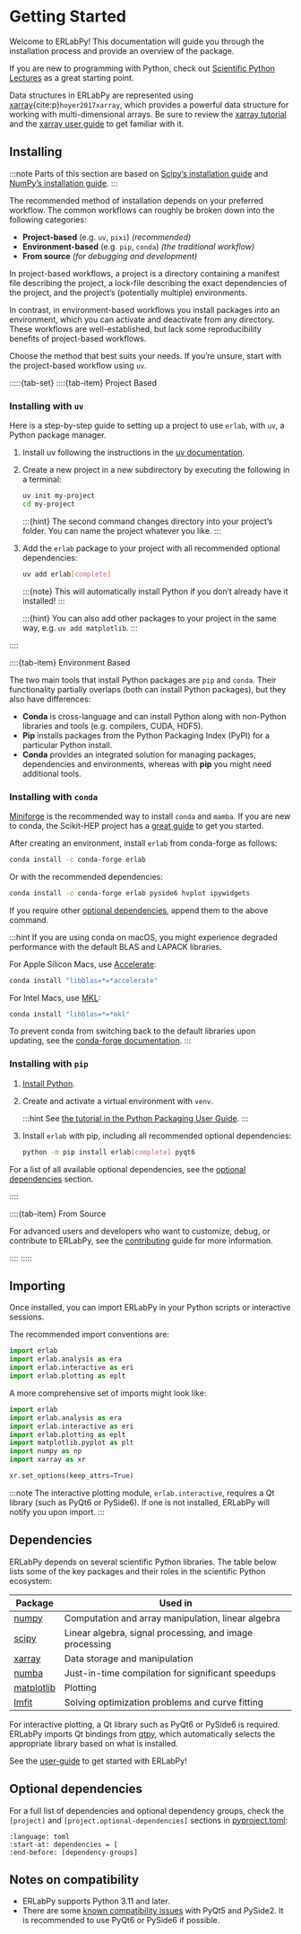 # Getting Started

Welcome to ERLabPy! This documentation will guide you through the installation process and provide an overview of the package.

If you are new to programming with Python, check out [Scientific Python Lectures](https://github.com/jrjohansson/scientific-python-lectures) as a great starting point.

Data structures in ERLabPy are represented using [xarray](https://docs.xarray.dev/){cite:p}`hoyer2017xarray`, which provides a powerful data structure for working with multi-dimensional arrays. Be sure to review the [xarray tutorial](https://tutorial.xarray.dev/) and the [xarray user guide](https://docs.xarray.dev/en/stable/index.html) to get familiar with it.

## Installing

:::note
Parts of this section are based on [Scipy’s installation guide](https://www.scipy.org/install/) and [NumPy’s installation guide](https://numpy.org/install/).
:::

The recommended method of installation depends on your preferred workflow. The common workflows can roughly be broken down into the following categories:

- **Project-based** (e.g. ``uv``, ``pixi``) *(recommended)*
- **Environment-based** (e.g. ``pip``, ``conda``) *(the traditional workflow)*
- **From source** *(for debugging and development)*

In project-based workflows, a project is a directory containing a manifest file describing the project, a lock-file describing the exact dependencies of the project, and the project’s (potentially multiple) environments.

In contrast, in environment-based workflows you install packages into an environment, which you can activate and deactivate from any directory. These workflows are well-established, but lack some reproducibility benefits of project-based workflows.

Choose the method that best suits your needs. If you’re unsure, start with the project-based workflow using ``uv``.

:::::{tab-set}
::::{tab-item} Project Based

### Installing with ``uv``

Here is a step-by-step guide to setting up a project to use ``erlab``, with ``uv``, a Python package manager.

1. Install uv following the instructions in the [uv documentation](https://docs.astral.sh/uv/getting-started/installation/).

2. Create a new project in a new subdirectory by executing the following in a terminal:

   ```bash
   uv init my-project
   cd my-project
   ```

   :::{hint}
   The second command changes directory into your project’s folder. You can name the project whatever you like.
   :::

3. Add the ``erlab`` package to your project with all recommended optional dependencies:

   ```bash
   uv add erlab[complete]
   ```

   :::{note}
   This will automatically install Python if you don’t already have it installed!
   :::

   :::{hint}
   You can also add other packages to your project in the same way, e.g. ``uv add matplotlib``.
   :::

::::

::::{tab-item} Environment Based

The two main tools that install Python packages are ``pip`` and ``conda``. Their functionality partially overlaps (both can install Python packages), but they also have differences:

- **Conda** is cross-language and can install Python along with non-Python libraries and tools (e.g. compilers, CUDA, HDF5).
- **Pip** installs packages from the Python Packaging Index (PyPI) for a particular Python install.
- **Conda** provides an integrated solution for managing packages, dependencies and environments, whereas with **pip** you might need additional tools.

### Installing with ``conda``

[Miniforge](https://conda-forge.org/download/) is the recommended way to install ``conda`` and ``mamba``. If you are new to conda, the Scikit-HEP project has a [great guide](https://scikit-hep.org/user/installing-conda) to get you started.

After creating an environment, install ``erlab`` from conda-forge as follows:

```bash
conda install -c conda-forge erlab
```

Or with the recommended dependencies:

```bash
conda install -c conda-forge erlab pyside6 hvplot ipywidgets
```

If you require other [optional dependencies](#optional-dependencies), append them to the above command.

:::hint
If you are using conda on macOS, you might experience degraded performance with the default BLAS and LAPACK libraries.

For Apple Silicon Macs, use [Accelerate](https://developer.apple.com/accelerate/):

```bash
conda install "libblas=*=*accelerate"
```

For Intel Macs, use [MKL](https://www.intel.com/content/www/us/en/developer/tools/oneapi/onemkl.html):

```bash
conda install "libblas=*=*mkl"
```

To prevent conda from switching back to the default libraries upon updating, see the [conda-forge documentation](https://conda-forge.org/docs/maintainer/knowledge_base/#switching-blas-implementation).
:::

### Installing with ``pip``

1. [Install Python](https://www.python.org/downloads/).

2. Create and activate a virtual environment with ``venv``.

   :::hint
   See [the tutorial in the Python Packaging User Guide](https://packaging.python.org/en/latest/tutorials/installing-packages/#creating-virtual-environments).
   :::

3. Install ``erlab`` with pip, including all recommended optional dependencies:

   ```bash
   python -m pip install erlab[complete] pyqt6
   ```

For a list of all available optional dependencies, see the [optional dependencies](#optional-dependencies) section.

::::

::::{tab-item} From Source

For advanced users and developers who want to customize, debug, or contribute to ERLabPy, see the [contributing](./contributing) guide for more information.

::::
:::::

## Importing

Once installed, you can import ERLabPy in your Python scripts or interactive sessions.

The recommended import conventions are:

```python
import erlab
import erlab.analysis as era
import erlab.interactive as eri
import erlab.plotting as eplt
```

A more comprehensive set of imports might look like:

```python
import erlab
import erlab.analysis as era
import erlab.interactive as eri
import erlab.plotting as eplt
import matplotlib.pyplot as plt
import numpy as np
import xarray as xr

xr.set_options(keep_attrs=True)
```

:::note
The interactive plotting module, `erlab.interactive`, requires a Qt library (such as PyQt6 or PySide6). If one is not installed, ERLabPy will notify you upon import.
:::

## Dependencies

ERLabPy depends on several scientific Python libraries. The table below lists some of the key packages and their roles in the scientific Python ecosystem:

| Package | Used in |
| ------- | ------- |
| [numpy](https://numpy.org/doc/stable/) | Computation and array manipulation, linear algebra |
| [scipy](https://docs.scipy.org/doc/scipy/index.html) | Linear algebra, signal processing, and image processing |
| [xarray](https://docs.xarray.dev/) | Data storage and manipulation |
| [numba](https://numba.pydata.org/) | Just-in-time compilation for significant speedups |
| [matplotlib](https://matplotlib.org) | Plotting |
| [lmfit](https://lmfit.github.io/lmfit-py/) | Solving optimization problems and curve fitting |

For interactive plotting, a Qt library such as PyQt6 or PySide6 is required. ERLabPy imports Qt bindings from [qtpy](https://github.com/spyder-ide/qtpy), which automatically selects the appropriate library based on what is installed.

See the [user-guide](./user-guide/index) to get started with ERLabPy!

## Optional dependencies

For a full list of dependencies and optional dependency groups, check the `[project]` and `[project.optional-dependencies]` sections in [pyproject.toml](https://github.com/kmnhan/erlabpy/blob/main/pyproject.toml):

```{literalinclude} ../../pyproject.toml
:language: toml
:start-at: dependencies = [
:end-before: [dependency-groups]
```

## Notes on compatibility

- ERLabPy supports Python 3.11 and later.
- There are some [known compatibility issues](https://github.com/kmnhan/erlabpy/issues/17) with PyQt5 and PySide2. It is recommended to use PyQt6 or PySide6 if possible.
